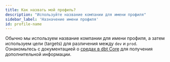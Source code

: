 ```yaml
---
title: Как назвать мой профиль?
description: "Используйте название компании для имени профиля"
sidebar_label: 'Назначение имени профиля'
id: profile-name
---
```

Обычно мы используем название компании для имени профиля, а затем используем цели (targets) для различения между `dev` и `prod`. Ознакомьтесь с документацией о [средах в dbt Core](/docs/core/dbt-core-environments) для получения дополнительной информации.